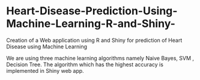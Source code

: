 # Heart-Disease-Prediction-Using-Machine-Learning-R-and-Shiny-
Creation of a Web application using R and Shiny for prediction of Heart Disease using Machine Learning

We are using three machine learning algorithms namely Naive Bayes, SVM , Decision Tree. The algorithm which has the highest accuracy is implemented in Shiny web app.
